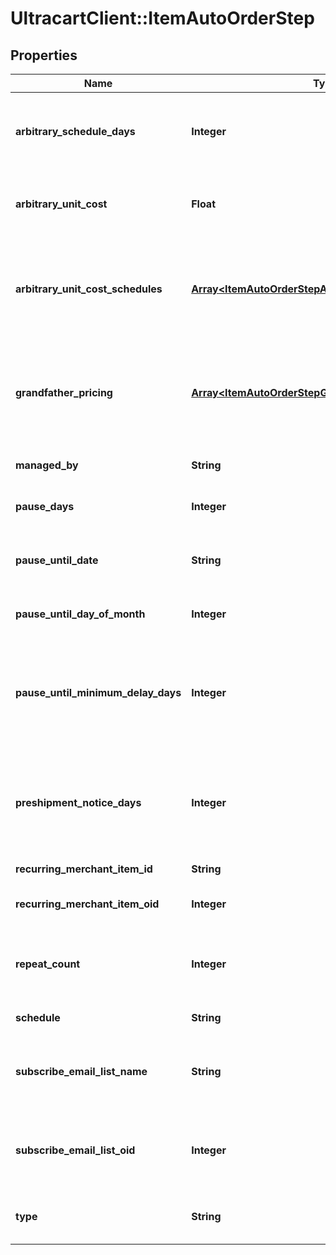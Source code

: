 # UltracartClient::ItemAutoOrderStep

## Properties
Name | Type | Description | Notes
------------ | ------------- | ------------- | -------------
**arbitrary_schedule_days** | **Integer** | If the schedule is arbitrary, then this is the number of days | [optional] 
**arbitrary_unit_cost** | **Float** | Arbitrary unit cost used to override the regular item cost | [optional] 
**arbitrary_unit_cost_schedules** | [**Array&lt;ItemAutoOrderStepArbitraryUnitCostSchedule&gt;**](ItemAutoOrderStepArbitraryUnitCostSchedule.md) | Arbitrary unit costs schedules for more advanced discounting by rebill attempt | [optional] 
**grandfather_pricing** | [**Array&lt;ItemAutoOrderStepGrandfatherPricing&gt;**](ItemAutoOrderStepGrandfatherPricing.md) | Grand-father pricing configuration if the rebill schedule has changed over time | [optional] 
**managed_by** | **String** | Managed by (defaults to UltraCart) | [optional] 
**pause_days** | **Integer** | Number of days to pause | [optional] 
**pause_until_date** | **String** | Wait for this step to happen until the specified date | [optional] 
**pause_until_day_of_month** | **Integer** | Pause until a specific day of the month | [optional] 
**pause_until_minimum_delay_days** | **Integer** | Pause at least this many days between the last order and the calculated next day of month | [optional] 
**preshipment_notice_days** | **Integer** | If set, a pre-shipment notice is sent to the customer this many days in advance | [optional] 
**recurring_merchant_item_id** | **String** | Item id to rebill | [optional] 
**recurring_merchant_item_oid** | **Integer** | Item object identifier to rebill | [optional] 
**repeat_count** | **Integer** | Number of times to rebill.  Last step can be null for infinite | [optional] 
**schedule** | **String** | Frequency of the rebill | [optional] 
**subscribe_email_list_name** | **String** | Email list name to subscribe the customer to when the rebill occurs | [optional] 
**subscribe_email_list_oid** | **Integer** | Email list identifier to subscribe the customer to when this rebill occurs | [optional] 
**type** | **String** | Type of step (item, kit only, loop or pause) | [optional] 


